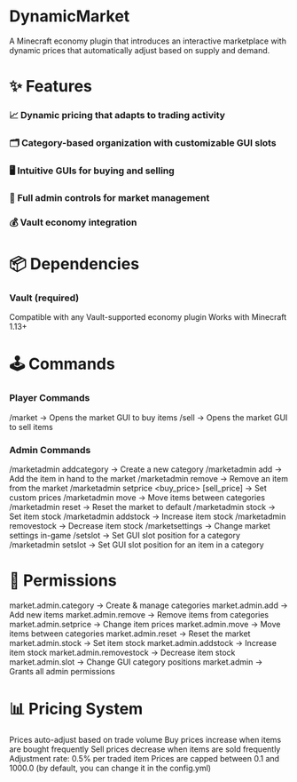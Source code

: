 
# DynamicMarket 

 A Minecraft economy plugin that introduces an interactive marketplace with dynamic prices that automatically adjust based on supply and demand. 
 
#  ✨ Features 
###  📈 Dynamic pricing that adapts to trading activity 
###  🗂️ Category-based organization with customizable GUI slots 
###  🖥️ Intuitive GUIs for buying and selling 
###  🔧 Full admin controls for market management 
###  💰 Vault economy integration 
  
#  📦 Dependencies 

###  Vault (required) 
 Compatible with any Vault-supported economy plugin 
 Works with Minecraft 1.13+ 
 
#  🕹️ Commands 

### Player Commands 
 /market → Opens the market GUI to buy items 
 /sell → Opens the market GUI to sell items 
### Admin Commands 
 /marketadmin addcategory <name> <icon> → Create a new category 
 /marketadmin add <category> <price> → Add the item in hand to the market 
 /marketadmin remove <category> <item> → Remove an item from the market 
 /marketadmin setprice <category> <item> <buy_price> [sell_price] → Set custom prices 
 /marketadmin move <from> <to> <item> → Move items between categories 
 /marketadmin reset → Reset the market to default 
 /marketadmin stock <category> <item> <amount> → Set item stock 
 /marketadmin addstock <category> <item> <amount> → Increase item stock 
 /marketadmin removestock <category> <item> <amount> → Decrease item stock 
 /marketsettings <setting> <value> → Change market settings in-game 
 /setslot <category> <slot> → Set GUI slot position for a category 
 /marketadmin setslot <category> <item> <slot> → Set GUI slot position for an item in a category
 
#  🔑 Permissions 

 market.admin.category → Create & manage categories 
 market.admin.add → Add new items 
 market.admin.remove → Remove items from categories 
 market.admin.setprice → Change item prices 
 market.admin.move → Move items between categories 
 market.admin.reset → Reset the market 
 market.admin.stock → Set item stock 
 market.admin.addstock → Increase item stock 
 market.admin.removestock → Decrease item stock 
 market.admin.slot → Change GUI category positions 
 market.admin → Grants all admin permissions 
 
#  📊 Pricing System

 Prices auto-adjust based on trade volume 
 Buy prices increase when items are bought frequently 
 Sell prices decrease when items are sold frequently 
 Adjustment rate: 0.5% per traded item 
 Prices are capped between 0.1 and 1000.0 (by default, you can change it in the config.yml)
